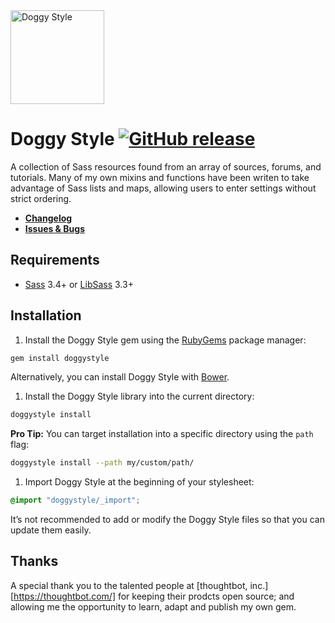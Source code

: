 <img src="http://i.imgur.com/DrR97Jt.png" alt="Doggy Style" height="150" />

# Doggy Style [![GitHub release](https://img.shields.io/github/release/marknotton/doggystyle.svg)](https://github.com/marknotton/doggystyle/releases)

A collection of Sass resources found from an array of sources, forums, and tutorials. Many of my own mixins and functions have been writen to take advantage of Sass lists and maps, allowing users to enter settings without strict ordering.

- **[Changelog](https://github.com/marknotton/doggystyle/releases)**
- **[Issues & Bugs](https://github.com/marknotton/doggystyle/issues)**

## Requirements

- [Sass](https://github.com/sass/sass) 3.4+ or [LibSass](https://github.com/sass/libsass) 3.3+

## Installation

1. Install the Doggy Style gem using the [RubyGems](https://rubygems.org) package manager:

  ```bash
  gem install doggystyle
  ```

  Alternatively, you can install Doggy Style with [Bower](http://bower.io).

1. Install the Doggy Style library into the current directory:

  ```bash
  doggystyle install
  ```

  **Pro Tip:** You can target installation into a specific directory using the `path` flag:

  ```bash
  doggystyle install --path my/custom/path/
  ```

1. Import Doggy Style at the beginning of your stylesheet:

  ```scss
  @import "doggystyle/_import";
  ```

  It’s not recommended to add or modify the Doggy Style files so that you can update them easily.


## Thanks

A special thank you to the talented people at [thoughtbot, inc.][https://thoughtbot.com/] for keeping their prodcts open source; and allowing me the opportunity to learn, adapt and publish my own gem.
